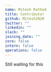 ```yaml
---
name: Mitesh Rathod
title: Contributor
github: Mitesh2020
twitter: ""
linkedin: ""
slack: ""
joining_date: ""
core: false
intern: false
operations: false
---
```


Still waiting for this
